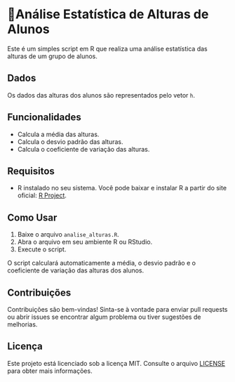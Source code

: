 # 📏Análise Estatística de Alturas de Alunos 

Este é um simples script em R que realiza uma análise estatística das alturas de um grupo de alunos.

## Dados

Os dados das alturas dos alunos são representados pelo vetor `h`.

## Funcionalidades

- Calcula a média das alturas.
- Calcula o desvio padrão das alturas.
- Calcula o coeficiente de variação das alturas.

## Requisitos

- R instalado no seu sistema. Você pode baixar e instalar R a partir do site oficial: [R Project](https://www.r-project.org/).

## Como Usar

1. Baixe o arquivo `analise_alturas.R`.
2. Abra o arquivo em seu ambiente R ou RStudio.
3. Execute o script.

O script calculará automaticamente a média, o desvio padrão e o coeficiente de variação das alturas dos alunos.

## Contribuições

Contribuições são bem-vindas! Sinta-se à vontade para enviar pull requests ou abrir issues se encontrar algum problema ou tiver sugestões de melhorias.

## Licença

Este projeto está licenciado sob a licença MIT. Consulte o arquivo [LICENSE](LICENSE) para obter mais informações.
